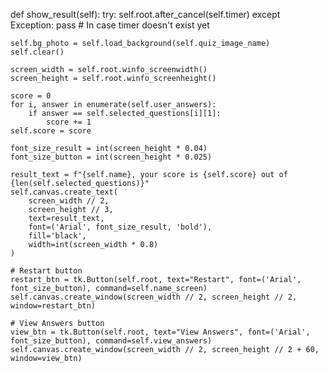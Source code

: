 def show_result(self):
    try:
        self.root.after_cancel(self.timer)
    except Exception:
        pass  # In case timer doesn't exist yet

    self.bg_photo = self.load_background(self.quiz_image_name)
    self.clear()

    screen_width = self.root.winfo_screenwidth()
    screen_height = self.root.winfo_screenheight()

    score = 0
    for i, answer in enumerate(self.user_answers):
        if answer == self.selected_questions[i][1]:
            score += 1
    self.score = score

    font_size_result = int(screen_height * 0.04)
    font_size_button = int(screen_height * 0.025)

    result_text = f"{self.name}, your score is {self.score} out of {len(self.selected_questions)}"
    self.canvas.create_text(
        screen_width // 2,
        screen_height // 3,
        text=result_text,
        font=('Arial', font_size_result, 'bold'),
        fill='black',
        width=int(screen_width * 0.8)
    )

    # Restart button
    restart_btn = tk.Button(self.root, text="Restart", font=('Arial', font_size_button), command=self.name_screen)
    self.canvas.create_window(screen_width // 2, screen_height // 2, window=restart_btn)

    # View Answers button
    view_btn = tk.Button(self.root, text="View Answers", font=('Arial', font_size_button), command=self.view_answers)
    self.canvas.create_window(screen_width // 2, screen_height // 2 + 60, window=view_btn)